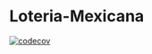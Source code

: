 # Loteria-Mexicana
[![codecov](https://codecov.io/gh/Bwaim/Loteria-Mexicana/branch/develop/graph/badge.svg?token=4NFCCTQK0Y)](https://codecov.io/gh/Bwaim/Loteria-Mexicana)
